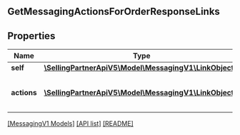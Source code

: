 ## GetMessagingActionsForOrderResponseLinks

## Properties

Name | Type | Description | Notes
------------ | ------------- | ------------- | -------------
**self** | [**\SellingPartnerApiV5\Model\MessagingV1\LinkObject**](LinkObject.md) |  |
**actions** | [**\SellingPartnerApiV5\Model\MessagingV1\LinkObject[]**](LinkObject.md) | Eligible actions for the specified amazonOrderId. |

[[MessagingV1 Models]](../) [[API list]](../../Api) [[README]](../../../README.md)
